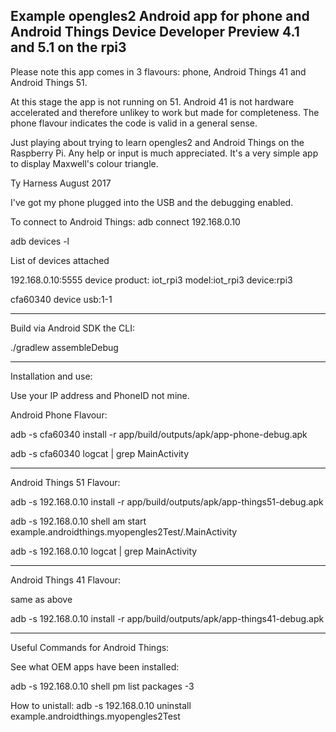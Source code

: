 Example opengles2 Android app for phone and Android Things Device Developer Preview 4.1 and 5.1 on the rpi3
--------------------------------------------------------------------------------------

Please note this app comes in 3 flavours: phone, Android Things 41 and Android Things 51.

At this stage the app is not running on 51.  Android 41 is not hardware accelerated and therefore unlikey to work but made
for completeness.  The phone flavour indicates the code is valid in a general sense.

Just playing about trying to learn opengles2 and Android Things on the Raspberry Pi.  Any help or input
is much appreciated.  It's a very simple app to display Maxwell's colour triangle.
 

Ty Harness August 2017



I've got my phone plugged into the USB and the debugging enabled.

To connect to Android Things:
adb connect 192.168.0.10

adb devices -l

List of devices attached

192.168.0.10:5555      device product:   iot_rpi3 model:iot_rpi3 device:rpi3

cfa60340               device usb:1-1




---------------------------------------------------------------------------------------
Build via Android SDK the CLI:

./gradlew assembleDebug

----------------------------------------------------------------------------------------
Installation and use:

Use your IP address and PhoneID not mine.


Android Phone Flavour:


adb -s cfa60340 install -r app/build/outputs/apk/app-phone-debug.apk


adb -s cfa60340 logcat | grep MainActivity


-------------------------------------------------------------

Android Things 51 Flavour:

adb -s 192.168.0.10 install -r app/build/outputs/apk/app-things51-debug.apk

adb -s 192.168.0.10 shell am start example.androidthings.myopengles2Test/.MainActivity

adb -s 192.168.0.10  logcat | grep MainActivity

--------------------------------------------------------------

Android Things 41 Flavour:

same as above

adb -s 192.168.0.10 install -r app/build/outputs/apk/app-things41-debug.apk


---------------------------------------------------------------
Useful Commands for Android Things:

See what OEM apps have been installed:

adb -s 192.168.0.10 shell pm list packages -3

How to unistall:
adb -s 192.168.0.10 uninstall example.androidthings.myopengles2Test










